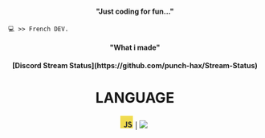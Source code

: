 <h4 align="center"><b>"Just coding for fun..."</b></h4>

```diff
💻 >> French DEV. 
```

<h4 align="center"><b>"What i made"</b></h4>

<h4 align="center"><b>[Discord Stream Status](https://github.com/punch-hax/Stream-Status)</b></h4>


<h1 align="center">LANGUAGE</h1>


<p align="center"> 
  <code><img height="25" src="https://raw.githubusercontent.com/github/explore/80688e429a7d4ef2fca1e82350fe8e3517d3494d/topics/javascript/javascript.png"></code>&nbsp;|
  <code><img height="25" src="https://upload.wikimedia.org/wikipedia/commons/thumb/c/c3/Python-logo-notext.svg/1024px-Python-logo-notext.svg.png"></code>&nbsp;
</p>
